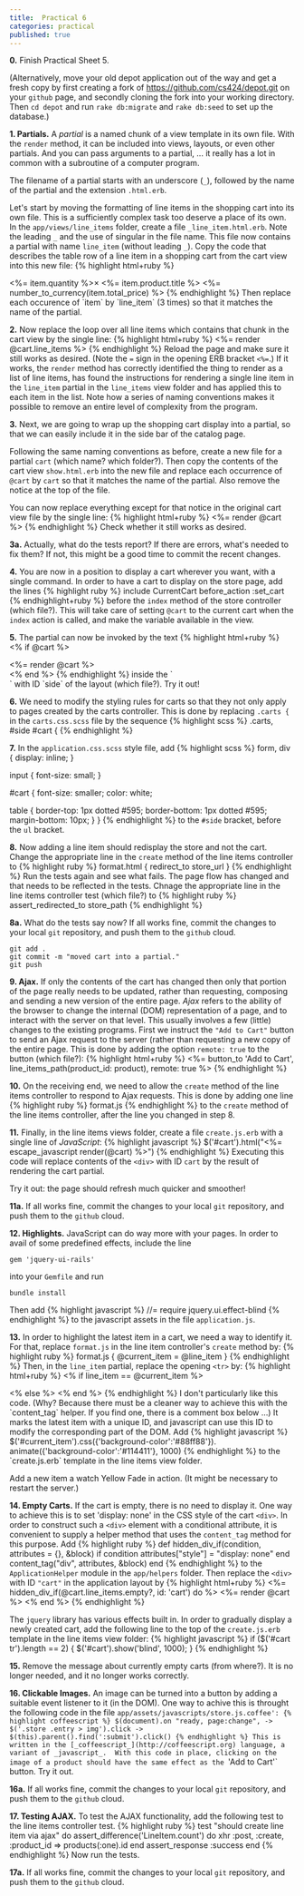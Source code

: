 ```yaml
---
title:  Practical 6
categories: practical
published: true
---
```

**0.** Finish Practical Sheet 5.

(Alternatively, 
move your old depot application out of the way
and get a fresh copy 
by first creating a fork of <https://github.com/cs424/depot.git>
on your `github` page, and secondly cloning the fork into your
working directory.
Then `cd depot` and run `rake db:migrate` and `rake db:seed` to set up the database.)

**1. Partials.** A _partial_ is a named chunk of a view template in
its own file.  With the `render` method, it can be included into
views, layouts, or even other partials.  And you can pass arguments to
a partial, ... it really has a lot in common with a subroutine of a computer program.

The filename of a partial starts with an underscore (`_`),
followed by the name of the partial and the extension
`.html.erb`.

Let's start by moving the formatting of line items in the shopping cart
into its own file.  This is a sufficiently complex task too deserve
a place of its own. In the `app/views/line_items` folder, create a
file `_line_item.html.erb`.  Note the leading `_` and the use of singular
in the file name.  This file now contains a partial with name `line_item`
(without leading `_`).  Copy the code that describes the table row
of a line item in a shopping cart from the cart view into this new file:
{% highlight html+ruby %}
<tr>
  <td><%= item.quantity %>&times;</td>
  <td><%= item.product.title %></td>
  <td class="item_price"><%= number_to_currency(item.total_price) %></td>
</tr>
{% endhighlight %}
Then replace each occurence of `item` by `line_item` (3 times) so that it matches the name of
the partial.

**2.** Now replace the loop over all line items which contains that
chunk in the cart view by the single line:
{% highlight html+ruby %}
<%= render @cart.line_items %>
{% endhighlight %}
Reload the page and make sure it still works as desired.
(Note the `=` sign in the opening ERB bracket `<%=`.)  If it works, the
`render` method has correctly identified the thing to render as a list of line items, has found the instructions for rendering a single line item in the
`line_item` partial in the `line_items` view folder and has applied this
to each item in the list.
Note how a series of naming conventions makes it possible to remove
an entire level of complexity from the program.

**3.** Next, 
we are going to wrap up the shopping cart display into a partial,
so that we can easily include it in the side bar of the catalog page.

Following the same naming conventions as before, 
create a new file for a partial `cart`
(which name? which folder?).
Then copy the contents of the cart view
`show.html.erb` into the new file
and replace each occurrence of `@cart` by `cart`
so that it matches the name of
the partial.  Also remove the 
notice at the top of the file.

You can now replace everything except for that notice
in the original cart view file by the single line:
{% highlight html+ruby %}
<%= render @cart %>
{% endhighlight %}
Check whether it still works as desired.  

**3a.** Actually, what do the tests report?  If there are errors, 
what's needed to fix them?  If not,
this might be a good time to commit the recent changes.

**4.**  You are now in a position to display a cart wherever you want,
with a single command.
In order to have a cart to display on the store page, add the lines
{% highlight ruby %}
include CurrentCart
before_action :set_cart
{% endhighlight+ruby %}
before the `index` method of the store controller (which file?).
This will take care of setting `@cart` to the current cart
when the `index` action is called, and make the variable available
in the view.

**5.**
The partial can now be invoked by the text
{% highlight html+ruby %}
<% if @cart %>
  <div id="cart">
    <%= render @cart %>
  </div>
<% end %>
{% endhighlight %}
inside the `<div>` with ID `side` of the layout
(which file?).  Try it out!

**6.** We need to modify the styling rules for carts so that
they not only apply to pages created by the carts controller.
This is done by replacing `.carts {` in the `carts.css.scss` file
by the sequence
{% highlight scss %}
.carts, #side #cart {
{% endhighlight %}

**7.** In the `application.css.scss` style file, add
{% highlight scss %}
form, div {
  display: inline;
}

input {
  font-size: small;
}

#cart {
  font-size: smaller;
  color: white;

  table {
    border-top: 1px dotted #595;
    border-bottom: 1px dotted #595;
    margin-bottom: 10px;
  }
}
{% endhighlight %}
to the `#side` bracket, before the `ul` bracket.

**8.**  Now adding a line item should redisplay the store
and not the cart. Change the appropriate line in the `create` method
of the line items controller to
{% highlight ruby %}
format.html { redirect_to store_url }
{% endhighlight %}
Run the tests again and see what fails.  The page flow has changed and
that needs to be reflected in the tests.
Chnage the appropriate line in the line items controller test (which file?)
to
{% highlight ruby %}
assert_redirected_to store_path
{% endhighlight %}

**8a.** What do the tests say now? 
If all works fine, commit the changes to your local `git`
repository, and push them to the `github` cloud.

    git add .
    git commit -m "moved cart into a partial."
    git push

**9. Ajax.** 
If only the contents of the cart has changed then
only that portion of the page really needs to be updated,
rather than requesting, composing and sending a new version of the entire page.
 _Ajax_ refers to the ability of the browser to
change the internal (DOM) representation of a page, and to interact
with the server on that level.  This usually involves
a few (little) changes to the existing programs.
First we instruct the `"Add to Cart"` button to send an Ajax request
to the server (rather than requesting a new copy of the entire page.
This is done by adding the option `remote: true` to the button (which file?):
{% highlight html+ruby %}
<%= button_to 'Add to Cart', line_items_path(product_id: product),
  remote: true %>
{% endhighlight %}

**10.** 
On the receiving end, we need to allow
the `create` method of the line items
controller to respond to Ajax requests.
This is done
by adding one line
{% highlight ruby %}
format.js
{% endhighlight %}
to the `create` method of the line items
controller, after the line you changed in step 8.



**11.**
Finally, in the line items views folder, create a file `create.js.erb`
with a single line of _JavaScript_:
{% highlight javascript %}
$('#cart').html("<%= escape_javascript render(@cart) %>")
{% endhighlight %}
Executing this code will replace contents of the `<div>` with 
ID `cart` by the result of rendering the cart partial.

Try it out: the page should refresh much quicker and smoother!

**11a.** If all works fine, commit the changes to your local `git`
repository, and push them to the `github` cloud.

**12. Highlights.** JavaScript can do way more with your pages.
In order to avail of some predefined effects, include the line

    gem 'jquery-ui-rails'

into your `Gemfile` and run

    bundle install

Then add
{% highlight javascript %}
//= require jquery.ui.effect-blind
{% endhighlight %}
to the javascript assets in the file `application.js`.

**13.** In order to highlight the latest item in a cart, we need a way
to identify it.  For that, replace `format.js` in the line item
controller's `create` method by:
{% highlight ruby %}
format.js { @current_item = @line_item }
{% endhighlight %}
Then, in the `line_item` partial, replace the opening `<tr>` by:
{% highlight html+ruby %}
<% if line_item == @current_item %>
<tr id="current_item">
<% else %>
<tr>
<% end %>
{% endhighlight %}
I don't particularly like this code. (Why? Because there must be a cleaner way to achieve this with the `content_tag` helper.  If you find one, there is a comment box below ...) It marks the latest
item with a unique ID, and javascript can use this ID to modify the
corresponding part of the DOM.
Add
{% highlight javascript %}
$('#current_item').css({'background-color':'#88ff88'}).
  animate({'background-color':'#114411'}, 1000)
{% endhighlight %}
to the `create.js.erb` template in the line items view folder.

Add a new item a watch Yellow Fade in action. (It might be necessary to restart the server.)

**14. Empty Carts.** If the cart is empty, there is no need to display it.
One way to achieve this is to set 'display: none' in the CSS style
of the cart `<div>`.
In order to construct such a `<div>` element with a conditional attribute, 
it is convenient to supply a helper method that uses the 
`content_tag` method for this purpose.  Add
{% highlight ruby %}
def hidden_div_if(condition, attributes = {}, &block)
  if condition
    attributes["style"] = "display: none"
  end
  content_tag("div", attributes, &block)
end
{% endhighlight %}
to the `ApplicationHelper` module in the `app/helpers` folder.
Then replace the `<div>` with ID `"cart"` in the application layout by
{% highlight html+ruby %}
<%= hidden_div_if(@cart.line_items.empty?, id: 'cart') do %>
  <%= render @cart %>
<% end %>
{% endhighlight %}

The `jquery` library has various effects built in. In order to
gradually display a newly created cart, add the following line to the
top of the `create.js.erb` template in the line items view folder:
{% highlight javascript %}
if ($('#cart tr').length == 2) { $('#cart').show('blind', 1000); }
{% endhighlight %}

**15.** Remove the message about currently empty carts (from where?).
It is no longer needed, and it no longer works correctly.

**16. Clickable Images.** An image can be turned into a button by
adding a suitable event listener to it (in the DOM).  One way 
to achive this is throught the following code
in the file `app/assets/javascripts/store.js.coffee':
{% highlight coffeescript %}
$(document).on "ready, page:change", ->
  $('.store .entry > img').click ->
    $(this).parent().find(':submit').click()
{% endhighlight %}
This is written in the [_coffeescript_](http://coffeescript.org) language,
a variant of _javascript_.  With this code in place, clicking on the
image of a product should have the same effect as the `'Add to Cart'` button.
Try it out.

**16a.** If all works fine, commit the changes to your local `git`
repository, and push them to the `github` cloud.

**17. Testing AJAX.** 
To test the AJAX functionality, add the following test to the line items controller test.
{% highlight ruby %}
test "should create line item via ajax" do
  assert_difference('LineItem.count') do
    xhr :post, :create, :product_id => products(:one).id
  end
  assert_response :success
end
{% endhighlight %}
Now run the tests.

**17a.** If all works fine, commit the changes to your local `git`
repository, and push them to the `github` cloud.

